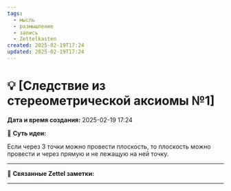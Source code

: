 ```yaml
---
tags:
  - мысль
  - размышление
  - запись
  - Zettelkasten
created: 2025-02-19T17:24
updated: 2025-02-19T17:24
---
```

# 💡  [Следствие из стереометрической аксиомы №1]

**Дата и время создания:** 2025-02-19 17:24

 💫 **Суть идеи:**
 
Если через 3 точки можно провести плоскость, то плоскость можно провести и через прямую и не лежащую на ней точку.

- - -

🔗 **Связанные Zettel заметки:**



------
